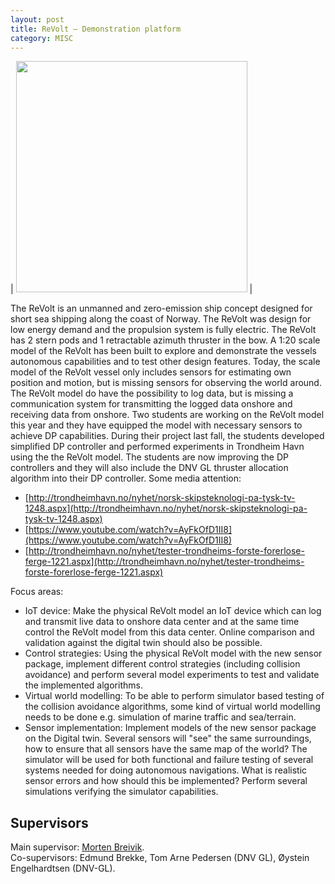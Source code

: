 ```yaml
---
layout: post
title: ReVolt – Demonstration platform
category: MISC
---
```


| <img src="{{site.url}}/assets/revolt2.png" width="370"> |

The ReVolt is an unmanned and zero-emission ship concept designed for short sea shipping along the coast of Norway. The ReVolt was design for low energy demand and the propulsion system is fully electric. The ReVolt has 2 stern pods and 1 retractable azimuth thruster in the bow. 
A 1:20 scale model of the ReVolt has been built to explore and demonstrate the vessels autonomous capabilities and to test other design features.
Today, the scale model of the ReVolt vessel only includes sensors for estimating own position and motion, but is missing sensors for observing the world around. The ReVolt model do have the possibility to log data, but is missing a communication system for transmitting the logged data onshore and receiving data from onshore. 
Two students are working on the ReVolt model this year and they have equipped the model with necessary sensors to achieve DP capabilities. During their project last fall, the students developed simplified DP controller and performed experiments in Trondheim Havn using the the ReVolt model. The students are now improving the DP controllers and they will also include the DNV GL thruster allocation algorithm into their DP controller.
Some media attention:
* [http://trondheimhavn.no/nyhet/norsk-skipsteknologi-pa-tysk-tv-1248.aspx](http://trondheimhavn.no/nyhet/norsk-skipsteknologi-pa-tysk-tv-1248.aspx)
* [https://www.youtube.com/watch?v=AyFkOfD1II8](https://www.youtube.com/watch?v=AyFkOfD1II8)
* [http://trondheimhavn.no/nyhet/tester-trondheims-forste-forerlose-ferge-1221.aspx](http://trondheimhavn.no/nyhet/tester-trondheims-forste-forerlose-ferge-1221.aspx)

Focus areas:
* IoT device: Make the physical ReVolt model an IoT device which can log and transmit live data to onshore data center and at the same time control the ReVolt model from this data center. Online comparison and validation against the digital twin should also be possible. 
* Control strategies: Using the physical ReVolt model with the new sensor package, implement different control strategies (including collision avoidance) and perform several model experiments to test and validate the implemented algorithms. 
* Virtual world  modelling: To be able to perform simulator based testing of the collision avoidance algorithms, some kind of virtual world modelling needs to be done e.g. simulation of marine traffic and sea/terrain.
* Sensor implementation: Implement models of the new sensor package on the Digital twin. Several sensors will "see" the same surroundings, how to ensure that all sensors have the same map of the world? The simulator will be used for both functional and failure testing of several systems needed for doing autonomous navigations. What is realistic sensor errors and how should this be implemented? Perform several simulations verifying the simulator capabilities.


## Supervisors 
Main supervisor: [Morten Breivik](http://www.ntnu.no/ansatte/morten.breivik). <br />
Co-supervisors: Edmund Brekke, Tom Arne Pedersen (DNV GL), Øystein Engelhardtsen (DNV-GL).